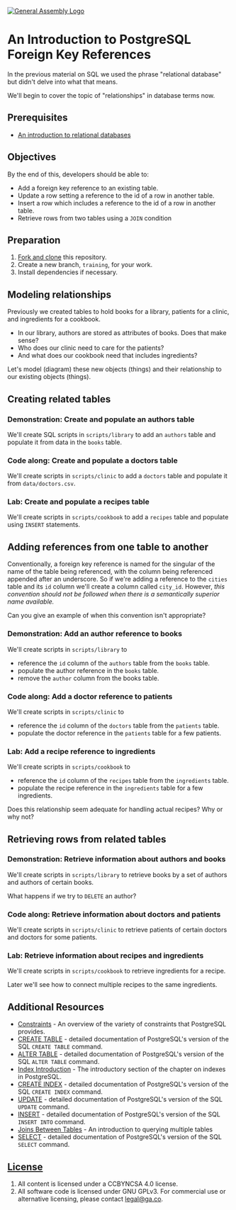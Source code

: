 [![General Assembly Logo](https://camo.githubusercontent.com/1a91b05b8f4d44b5bbfb83abac2b0996d8e26c92/687474703a2f2f692e696d6775722e636f6d2f6b6538555354712e706e67)](https://generalassemb.ly/education/web-development-immersive)

# An Introduction to PostgreSQL Foreign Key References

In the previous material on SQL we used the phrase "relational database" but
didn't delve into what that means.

We'll begin to cover the topic of "relationships" in database terms now.

## Prerequisites

-   [An introduction to relational databases](https://github.com/ga-wdi-boston/sql-crud)

## Objectives

By the end of this, developers should be able to:

-   Add a foreign key reference to an existing table.
-   Update a row setting a reference to the id of a row in another table.
-   Insert a row which includes a reference to the id of a row in another table.
-   Retrieve rows from two tables using a `JOIN` condition

## Preparation

1.  [Fork and clone](https://github.com/ga-wdi-boston/meta/wiki/ForkAndClone)
    this repository.
1.  Create a new branch, `training`, for your work.
1.  Install dependencies if necessary.

## Modeling relationships

Previously we created tables to hold books for a library, patients for a clinic,
and ingredients for a cookbook.

-   In our library, authors are stored as attributes of books.  Does that make
sense?
-   Who does our clinic need to care for the patients?
-   And what does our cookbook need that includes ingredients?

Let's model (diagram) these new objects (things) and their relationship to our
existing objects (things).

## Creating related tables

### Demonstration: Create and populate an authors table

We'll create SQL scripts in `scripts/library` to add an `authors` table and
populate it from data in the `books` table.

### Code along: Create and populate a doctors table

We'll create scripts in `scripts/clinic` to add a `doctors` table and populate
it from `data/doctors.csv`.

### Lab: Create and populate a recipes table

We'll create scripts in `scripts/cookbook` to add a `recipes` table and populate
using `INSERT` statements.

## Adding references from one table to another

Conventionally, a foreign key reference is named for the singular of the name of
the table being referenced, with the column being referenced appended after an
underscore. So if we're adding a reference to the `cities` table and its `id`
column we'll create a column called `city_id`. However, _this convention should
not be followed when there is a semantically superior name available._

Can you give an example of when this convention isn't appropriate?

### Demonstration: Add an author reference to books

We'll create scripts in `scripts/library` to

-   reference the `id` column of the `authors` table from the `books` table.
-   populate the author reference in the `books` table.
-   remove the `author` column from the books table.

### Code along: Add a doctor reference to patients

We'll create scripts in `scripts/clinic` to

-   reference the `id` column of the `doctors` table from the `patients` table.
-   populate the doctor reference in the `patients` table for a few patients.

### Lab: Add a recipe reference to ingredients

We'll create scripts in `scripts/cookbook` to

-   reference the `id` column of the `recipes` table from the `ingredients`
 table.
-   populate the recipe reference in the `ingredients` table for a few
 ingredients.

Does this relationship seem adequate for handling actual recipes?  Why or why
not?

## Retrieving rows from related tables

### Demonstration: Retrieve information about authors and books

We'll create scripts in `scripts/library` to retrieve books by a set of authors
and authors of certain books.

What happens if we try to `DELETE` an author?

### Code along: Retrieve information about doctors and patients

We'll create scripts in `scripts/clinic` to retrieve patients of certain doctors
and doctors for some patients.

### Lab: Retrieve information about recipes and ingredients

We'll create scripts in `scripts/cookbook` to retrieve ingredients for a recipe.

Later we'll see how to connect multiple recipes to the same ingredients.

## Additional Resources

-   [Constraints](http://www.postgresql.org/docs/9.4/static/ddl-constraints.html) -
 An overview of the variety of constraints that PostgreSQL provides.
-   [CREATE TABLE](http://www.postgresql.org/docs/9.4/static/sql-createtable.html) -
 detailed documentation of PostgreSQL's version of
 the SQL `CREATE TABLE` command.
-   [ALTER TABLE](http://www.postgresql.org/docs/9.4/static/sql-altertable.html) -
 detailed documentation of PostgreSQL's version of the
 SQL `ALTER TABLE` command.
-   [Index Introduction](http://www.postgresql.org/docs/9.4/static/indexes-intro.html) -
 The introductory section of the chapter on indexes in PostgreSQL.
-   [CREATE INDEX](http://www.postgresql.org/docs/9.4/static/sql-createindex.html) -
 detailed documentation of PostgreSQL's version of the
  SQL `CREATE INDEX` command.
-   [UPDATE](http://www.postgresql.org/docs/9.4/static/sql-update.html) -
 detailed documentation of PostgreSQL's version of the SQL `UPDATE` command.
-   [INSERT](http://www.postgresql.org/docs/9.4/static/sql-insert.html) -
 detailed documentation of PostgreSQL's version of the
  SQL `INSERT INTO` command.
-   [Joins Between Tables](http://www.postgresql.org/docs/9.4/static/tutorial-join.html) -
 An introduction to querying multiple tables
-   [SELECT](http://www.postgresql.org/docs/9.4/static/sql-select.html) -
 detailed documentation of PostgreSQL's version of the SQL `SELECT` command.

## [License](LICENSE)

1.  All content is licensed under a CC­BY­NC­SA 4.0 license.
1.  All software code is licensed under GNU GPLv3. For commercial use or
    alternative licensing, please contact legal@ga.co.
